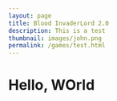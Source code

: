 ```yaml
---
layout: page
title: Blood InvaderLord 2.0
description: This is a test
thumbnail: images/john.png
permalink: /games/test.html
---
```


<h1>Hello, WOrld</h1>